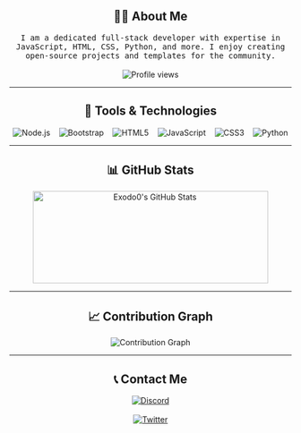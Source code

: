 <h2 align="center">👨‍💻 About Me</h2>
<p align="center">
  <samp>
    I am a dedicated full-stack developer with expertise in JavaScript, HTML, CSS, Python, and more. I enjoy creating open-source projects and templates for the community.
  </samp>
  <br><br>
  <img src="https://komarev.com/ghpvc/?username=Exodo0" alt="Profile views" />
</p>
<hr>
<h2 align="center">🔧 Tools & Technologies</h2>
<p align="center">
  <img src="https://img.shields.io/badge/Node.js-43853D?style=for-the-badge&logo=node.js&logoColor=white" alt="Node.js" />&nbsp;&nbsp;&nbsp;
  <img src="https://img.shields.io/badge/Bootstrap-563D7C?style=for-the-badge&logo=bootstrap&logoColor=white" alt="Bootstrap" />&nbsp;&nbsp;&nbsp;
  <img src="https://img.shields.io/badge/HTML5-E34F26?style=for-the-badge&logo=html5&logoColor=white" alt="HTML5" />&nbsp;&nbsp;&nbsp;
  <img src="https://img.shields.io/badge/JavaScript-F7DF1E?style=for-the-badge&logo=javascript&logoColor=black" alt="JavaScript" />&nbsp;&nbsp;&nbsp;
  <img src="https://img.shields.io/badge/CSS3-1572B6?style=for-the-badge&logo=css3&logoColor=white" alt="CSS3" />&nbsp;&nbsp;&nbsp;
  <img src="https://img.shields.io/badge/Python-3776AB?style=for-the-badge&logo=python&logoColor=white" alt="Python" />
</p>
<hr>
<h2 align="center">📊 GitHub Stats</h2>
<p align="center">
  <a href="https://github.com/anuraghazra/github-readme-stats">
    <img width="420" height="165" src="https://github-readme-stats.vercel.app/api?username=Exodo0&bg_color=1e2124&text_color=8291ff&title_color=8291ff&icon_color=8291ff&show_icons=true&border_color=aaa&border_radius=24" alt="Exodo0's GitHub Stats" />
  </a>
</p>
<hr>
<h2 align="center">📈 Contribution Graph</h2>
<p align="center">
  <img src="https://activity-graph.herokuapp.com/graph?username=Exodo0&bg_color=1e2124&color=8291ff&line=8291ff&point=ffffff&area=true&hide_border=true" alt="Contribution Graph" />
</p>
<hr>
<h2 align="center">📞 Contact Me</h2>
<p align="center">
  <a href="https://discord.com/users/egologic">
    <img src="https://img.shields.io/badge/Discord-egologics-7289DA?style=for-the-badge&logo=discord&logoColor=white" alt="Discord" />
  </a>
  <br><br>
  <a href="https://twitter.com/@0Adexus0">
    <img src="https://img.shields.io/badge/Twitter-Profile-blue?style=for-the-badge&logo=twitter" alt="Twitter" />
  </a>
</p>
